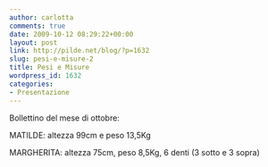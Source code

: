 ```yaml
---
author: carlotta
comments: true
date: 2009-10-12 08:29:22+00:00
layout: post
link: http://pilde.net/blog/?p=1632
slug: pesi-e-misure-2
title: Pesi e Misure
wordpress_id: 1632
categories:
- Presentazione
---
```


Bollettino del mese di ottobre:

MATILDE: altezza 99cm e peso 13,5Kg

MARGHERITA: altezza 75cm, peso 8,5Kg, 6 denti (3 sotto e 3 sopra)
